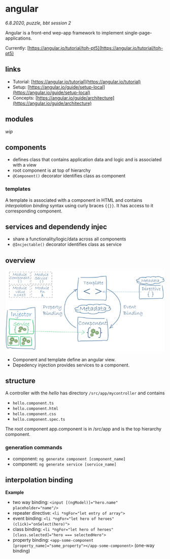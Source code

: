 # angular

*6.8.2020, puzzle, bbt session 2*

Angular is a front-end wep-app framework to implement single-page-applications.

Currently: [https://angular.io/tutorial/toh-pt5](https://angular.io/tutorial/toh-pt5)

## links

- Tutorial: [https://angular.io/tutorial](https://angular.io/tutorial)
- Setup: [https://angular.io/guide/setup-local](https://angular.io/guide/setup-local)
- Concepts: [https://angular.io/guide/architecture](https://angular.io/guide/architecture)


## modules

_wip_

## components

- defines class that contains application data and logic and is associated with a view
- root component is at top of hierarchy
- `@Component()` decorator identifies class as component

### templates
A template is associated with a component in HTML and contains _interpolation binding_ syntax using curly braces `{{}}`.
It has access to it corresponding component.

## services and dependendy injec

- share a functionality/logic/data across all components
- `@Incjectable()` decorator identifies class as service

## overview

![Angular Overview](/resources/angular_overview.png)

- Component and template define an angular view.
- Depedency injection provides services to a component.

## structure

A controller with the _hello_ has directory `/src/app/mycontroller` and contains
- `hello.component.ts`
- `hello.component.html`
- `hello.component.css`
- `hello.component.spec.ts`

The root component app.component is in /src/app and is the top hierarchy component.

### generation commands
- component: `ng generate component [component_name]`
- component: `ng generate service [service_name]`

## interpolation binding
**Example**
- two way binding: `<input [(ngModel)]="hero.name" placeholder="name"/>`
- repeater directive: `<li *ngFor="let entry of array">`
- event binding: `<li *ngFor="let hero of heroes" (click)="onSelect(hero)">`
- class binding: `<li *ngFor="let hero of heroes" [class.selected]="hero === selectedHero">`
- property binding: `<app-some-component [property_name]="some_property"></app-some-component>` (one-way binding)
